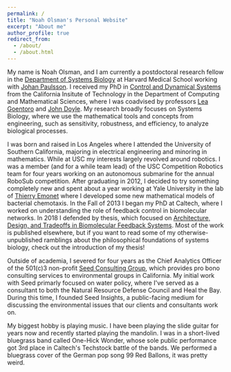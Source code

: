 ```yaml
---
permalink: /
title: "Noah Olsman's Personal Website"
excerpt: "About me"
author_profile: true
redirect_from: 
  - /about/
  - /about.html
---
```


My name is Noah Olsman, and I am currently a postdoctoral research fellow in the [Department of Systems Biology](http://sysbio.med.harvard.edu) at Harvard Medical School working with [Johan Paulsson](https://paulsson.med.harvard.edu/). I received my PhD in [Control and Dynamical Systems](http://www.cms.caltech.edu/academics/grad_cds) from the California Insitute of Technology in the Department of Computing and Mathematical Sciences, where I was coadvised by professors [Lea Goentoro](http://goentoro.caltech.edu/) and [John Doyle](http://www.cds.caltech.edu/~doyle/wiki/index.php?title=Main_Page). My research broadly focuses on Systems Biology, where we use the mathematical tools and concepts from engineering, such as sensitivity, robustness, and efficiency, to analyze biological processes.

I was born and raised in Los Angeles where I attended the University of Southern California, majoring in electrical engineering and minoring in mathematics. While at USC my interests largely revolved around robotics. I was a member (and for a while team lead) of the USC Competition Robotics team for four years working on an autonomous submarine for the annual RoboSub competition. After graduating in 2012, I decided to try something completely new and spent about a year working at Yale University in the lab of [Thierry Emonet](https://emonet.biology.yale.edu/) where I developed some new mathematical models of bacterial chemotaxis. In the Fall of 2013 I began my PhD at Caltech, where I worked on understanding the role of feedback control in biomolecular networks. In 2018 I defended by thesis, which focused on [Architecture, Design, and Tradeoffs in Biomolecular Feedback Systems](https://thesis.library.caltech.edu/11281/). Most of the work is published elsewhere, but if you want to read some of my otherwise-unpublished ramblings about the philosophical foundations of systems biology, check out the introduction of my thesis!

Outside of academia, I severed for four years as the Chief Analytics Officer of the 501(c)3 non-profit [Seed Consulting Group](http://seedcg.org/), which provides pro bono consulting services to environmental groups in California. My initial work with Seed primarly focused on water policy, where I've served as a consultant to both the Natural Resource Defense Council and Heal the Bay. During this time, I founded Seed Insights, a public-facing medium for discussing the environmental issues that our clients and consultants work on. 

My biggest hobby is playing music. I have been playing the slide guitar for years now and recently started playing the mandolin. I was in a short-lived bluegrass band called One-Hick Wonder, whose sole public performance got 3rd place in Caltech's Techstock battle of the bands. We performed a bluegrass cover of the German pop song 99 Red Ballons, it was pretty weird. 

